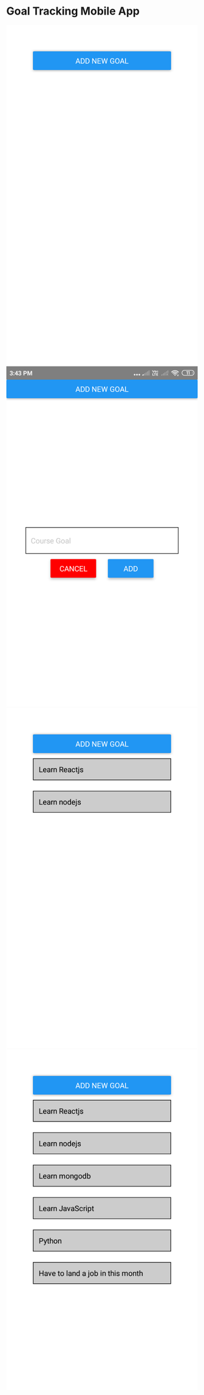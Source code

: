 # Goal Tracking Mobile App

![image](screenshort/S1.png)
![image](screenshort/S4.png)
![image](screenshort/S2.png)
![image](screenshort/S3.png)
